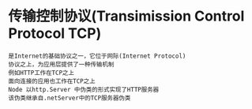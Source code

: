 # 传输控制协议(Transimission Control Protocol TCP)
    是Internet的基础协议之一，它位于网际(Internet Protocol)
    协议之上，为应用层提供了一种传输机制
    例如HTTP工作在TCP之上
    面向连接的应用也工作在TCP之上
    Node 以http.Server 中伪类的形式实现了HTTP服务器
    该伪类继承自.netServer中的TCP服务器伪类
   